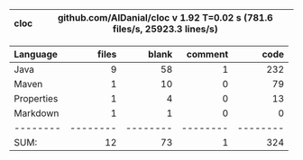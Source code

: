 

cloc|github.com/AlDanial/cloc v 1.92  T=0.02 s (781.6 files/s, 25923.3 lines/s)
--- | ---

Language|files|blank|comment|code
:-------|-------:|-------:|-------:|-------:
Java|9|58|1|232
Maven|1|10|0|79
Properties|1|4|0|13
Markdown|1|1|0|0
--------|--------|--------|--------|--------
SUM:|12|73|1|324
